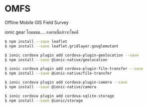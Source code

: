 # OMFS
Offline Mobile GIS Field Survey 

ionic gear โอมมมม.... ลงตามนี้แล้วจะโชคดี
```bash
$ npm install --save leaflet
$ npm install --save leaflet.gridlayer.googlemutant

$ ionic cordova plugin add cordova-plugin-geolocation --save 
$ npm install --save @ionic-native/geolocation

$ ionic cordova plugin add cordova-plugin-file-transfer --save
$ npm install --save @ionic-native/file-transfer

$ ionic cordova plugin add cordova-plugin-camera --save 
$ npm install --save @ionic-native/camera 

$ ionic cordova plugin add cordova-sqlite-storage
$ npm install --save @ionic/storage
```
